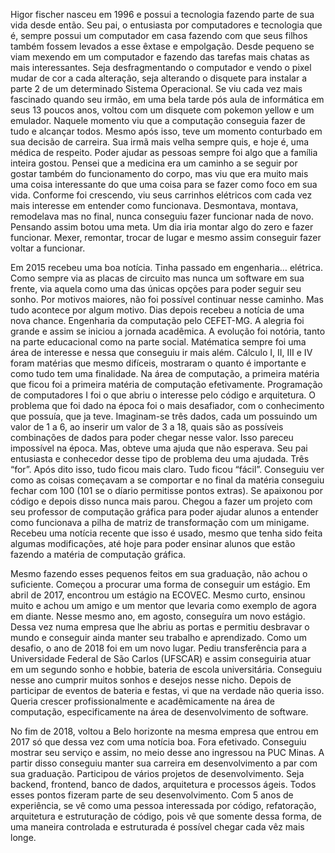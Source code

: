 Higor fischer nasceu em 1996 e possui a tecnologia fazendo parte de sua vida desde então. Seu pai, o entusiasta por computadores e tecnologia que é, sempre possui um computador em casa fazendo com que seus filhos também fossem levados a esse êxtase e empolgação. Desde pequeno se viam mexendo em um computador e fazendo das tarefas mais chatas as mais interessantes. Seja desfragmentando o computador e vendo o pixel mudar de cor a cada alteração, seja alterando o disquete para instalar a parte 2 de um determinado Sistema Operacional. Se viu cada vez mais fascinado quando seu irmão, em uma bela tarde pós aula de informática em seus 13 poucos anos, voltou com um disquete com pokemon yellow e um emulador. Naquele momento viu que a computação conseguia fazer de tudo e alcançar todos. Mesmo após isso, teve um momento conturbado em sua decisão de carreira. Sua irmã mais velha sempre quis, e hoje é, uma médica de respeito. Poder ajudar as pessoas sempre foi algo que a família inteira gostou. Pensei que a medicina era um caminho a se seguir por gostar também do funcionamento do corpo, mas viu que era muito mais uma coisa interessante do que uma coisa para se fazer como foco em sua vida. Conforme foi crescendo, viu seus carrinhos elétricos com cada vez mais interesse em entender como funcionava. Desmontava, montava, remodelava mas no final, nunca conseguiu fazer funcionar nada de novo. Pensando assim botou uma meta. Um dia iria montar algo do zero e fazer funcionar. Mexer, remontar, trocar de lugar e mesmo assim conseguir fazer voltar a funcionar.

Em 2015 recebeu uma boa notícia. Tinha passado em engenharia… elétrica. Como sempre via as placas de circuito mas nunca um software em sua frente, via aquela como uma das únicas opções para poder seguir seu sonho. Por motivos maiores, não foi possível continuar nesse caminho. Mas tudo acontece por algum motivo. Dias depois recebeu a notícia de uma nova chance. Engenharia da computação pelo CEFET-MG. A alegria foi grande e assim se iniciou a jornada acadêmica. A evolução foi notória, tanto na parte educacional como na parte social. Matématica sempre foi uma área de interesse e nessa que conseguiu ir mais além. Cálculo I, II, III e IV foram matérias que mesmo difíceis, mostraram o quanto é importante e como tudo tem uma finalidade. Na área de computação, a primeira matéria que ficou foi a primeira matéria de computação efetivamente. Programação de computadores I foi o que abriu o interesse pelo código e arquitetura. O problema que foi dado na época foi o mais desafiador, com o conhecimento que possuía, que ja teve. Imaginam-se três dados, cada um possuindo um valor de 1 a 6, ao inserir um valor de 3 a 18, quais são as possíveis combinações de dados para poder chegar nesse valor. Isso pareceu impossível na época. Mas, obteve uma ajuda que não esperava. Seu pai entusiasta e conhecedor desse tipo de problema deu uma ajudada. Três “for”. Após dito isso, tudo ficou mais claro. Tudo ficou “fácil”. Conseguiu ver como as coisas começavam a se comportar e no final da matéria conseguiu fechar com 100 (101 se o díario permitisse pontos extras). Se apaixonou por código e depois disso nunca mais parou. Chegou a fazer um projeto com seu professor de computação gráfica para poder ajudar alunos a entender como funcionava a pilha de matriz de transformação com um minigame. Recebeu uma notícia recente que isso é usado, mesmo que tenha sido feita algumas modificações, até hoje para poder ensinar alunos que estão fazendo  a matéria de computação gráfica.

Mesmo fazendo esses pequenos feitos em sua graduação, não achou o suficiente. Começou a procurar uma forma de conseguir um estágio. Em abril de 2017, encontrou um estágio na ECOVEC. Mesmo curto, ensinou muito e achou um amigo e um mentor que levaria como exemplo de agora em diante. Nesse mesmo ano, em agosto, conseguíra um novo estágio. Dessa vez numa empresa que lhe abriu as portas e permitiu desbravar o mundo e conseguir ainda manter seu trabalho e aprendizado. Como um desafio, o ano de 2018 foi em um novo lugar. Pediu transferência para a Universidade Federal de São Carlos (UFSCAR) e assim conseguiria atuar em um segundo sonho e hobbie, bateria de escola universitária. Conseguiu nesse ano cumprir muitos sonhos e desejos nesse nicho. Depois de participar de eventos de bateria e festas, vi que na verdade não queria isso. Queria crescer profissionalmente e acadêmicamente na área de computação, especificamente na área de desenvolvimento de software. 

No fim de  2018, voltou a Belo horizonte na mesma empresa que entrou em 2017 só que dessa vez com uma notícia boa. Fora efetivado. Conseguiu mostrar seu serviço e assim, no meio desse ano ingressou na PUC Minas. A partir disso conseguiu manter sua carreira em desenvolvimento a par com sua graduação. Participou de vários projetos de desenvolvimento. Seja backend, frontend, banco de dados, arquitetura e processos ágeis. Todos esses pontos fizeram parte de seu desenvolvimento. Com 5 anos de experiência, se vê como uma pessoa interessada por código, refatoração, arquitetura e estruturação de código, pois vê que somente dessa forma, de uma maneira controlada e estruturada é possível chegar cada vêz mais longe.